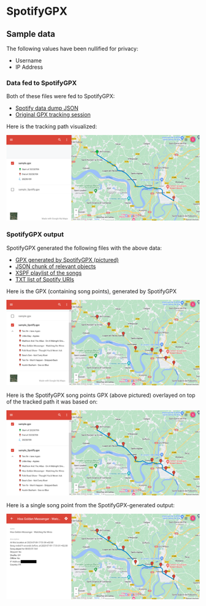 # SpotifyGPX

## Sample data

The following values have been nullified for privacy:

 - Username
 - IP Address

### Data fed to SpotifyGPX

Both of these files were fed to SpotifyGPX:

 - [Spotify data dump JSON](sample.json)
 - [Original GPX tracking session](sample.gpx)

Here is the tracking path visualized:

![image](original.png)

### SpotifyGPX output

SpotifyGPX generated the following files with the above data:

 - [GPX generated by SpotifyGPX (pictured)](sample.Spotify.gpx)
 - [JSON chunk of relevant objects](sample.json)
 - [XSPF playlist of the songs](sample_Spotify.xspf)
 - [TXT list of Spotify URIs](sample_Spotify.txt)

Here is the GPX (containing song points), generated by SpotifyGPX

![image](original_Spotify.png)

Here is the SpotifyGPX song points GPX (above pictured) overlayed on top of the tracked path it was based on:

![image](original_Spotify_both.png)

Here is a single song point from the SpotifyGPX-generated output:

![image](original_Spotify_point.png)